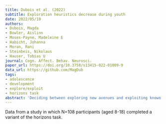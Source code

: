 ```yaml
---
title: Dubois et al. (2022)
subtitle: Exploration heuristics decrease during youth
date: 2022/05/19
authors:
- Dubois, Magda
- Bowler, Aislinn
- Moses-Payne, Madeleine E
- Habicht, Johanna
- Moran, Rani
- Steinbeis, Nikolaus
- Hauser, Tobias U
journal: Cogn. Affect. Behav. Neurosci.
paper_url: https://doi.org/10.3758/s13415-022-01009-9
data_url: https://github.com/MagDub
tags:
- adolescence
- development
- explore/exploit
- horizons task
abstract: 'Deciding between exploring new avenues and exploiting known choices is central to learning, and this exploration-exploitation trade-off changes during development. Exploration is not a unitary concept, and humans deploy multiple distinct mechanisms, but little is known about their specific emergence during development. Using a previously validated task in adults, changes in exploration mechanisms were investigated between childhood (8-9 y/o, N = 26; 16 females), early (12-13 y/o, N = 38; 21 females), and late adolescence (16-17 y/o, N = 33; 19 females) in ethnically and socially diverse schools from disadvantaged areas. We find an increased usage of a computationally light exploration heuristic in younger groups, effectively accommodating their limited neurocognitive resources. Moreover, this heuristic was associated with self-reported, attention-deficit/hyperactivity disorder symptoms in this population-based sample. This study enriches our mechanistic understanding about how exploration strategies mature during development.'
---
```


Data from a study in which N=108 participants (aged 8-18) completed a variant of the horizons task.
